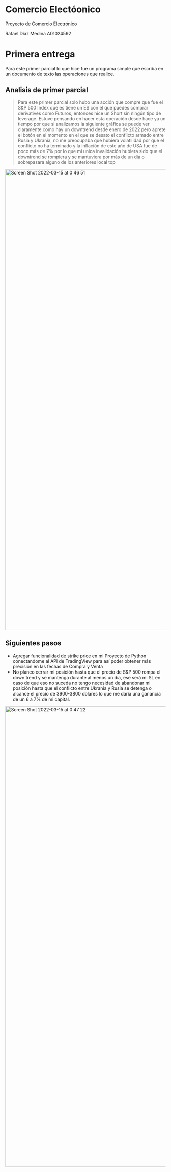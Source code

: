 # Comercio Electóonico
Proyecto de Comercio Electrónico 

Rafael Díaz Medina A01024592

# Primera entrega
Para este primer parcial lo que hice fue un programa simple que escriba en un documento de texto las operaciones que realice.

## Analisis de primer parcial
> Para este primer parcial solo hubo una acción que compre que fue el S&P 500 Index que es tiene un ES con el que puedes comprar derivatives como Futuros, entonces hice un Short sin ningún tipo de leverage. Estuve pensando en hacer esta operación desde hace ya un tiempo por que si analizamos la siguiente gráfica se puede ver claramente como hay un downtrend desde enero de 2022 pero aprete el botón en el momento en el que se desato el conflicto armado entre Rusia y Ukrania, no me preocupaba que hubiera volatilidad por que el conflicto no ha terminado y la inflación de este año de USA fue de poco más de 7% por lo que mi unica invalidación hubiera sido que el downtrend se rompiera y se mantuviera por más de un dia o sobrepasara alguno de los anteriores local top 
<img width="1440" alt="Screen Shot 2022-03-15 at 0 46 51" src="https://user-images.githubusercontent.com/21222851/158322429-e6a27167-4c49-444b-9a3d-17cc81896093.png">

## Siguientes pasos
 * Agregar funcionalidad de strike price en mi Proyecto de Python conectandome al API de TradingView para así poder obtener más precisión en las fechas de Compra y Venta
 * No planeo cerrar mi posición hasta que el precio de S&P 500 rompa el down trend y se mantenga durante al menos un día, ese será mi SL en caso de que eso no suceda no tengo necesidad de abandonar mi posición hasta que el conflicto entre Ukrania y Rusia se detenga o alcance el precio de 3900-3800 dolares lo que me daría una ganancia de un 6 a 7% de mi capital.
 <img width="1440" alt="Screen Shot 2022-03-15 at 0 47 22" src="https://user-images.githubusercontent.com/21222851/158322470-c48202db-b464-45b8-bd71-f5b7c9b53f0f.png">
